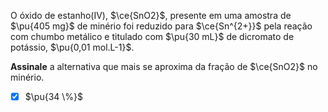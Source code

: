 O óxido de estanho(IV), $\ce{SnO2}$, presente em uma amostra de $\pu{405 mg}$ de minério foi reduzido para $\ce{Sn^{2+}}$ pela reação com chumbo metálico e titulado com $\pu{30 mL}$ de dicromato de potássio, $\pu{0,01 mol.L-1}$.

**Assinale** a alternativa que mais se aproxima da fração de $\ce{SnO2}$ no minério.

- [x] $\pu{34 \%}$

